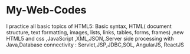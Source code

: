 # My-Web-Codes
I practice all basic topics of HTML5: Basic syntax, HTML( document structure, text formatting, images, lists, links, tables, forms, frames) ,new HTML5 and css ,JavaScript ,XML,JSON,.Server side processing with Java,Database connectivity : Servlet,JSP,JDBC,SOL, AngularJS, ReactJS

